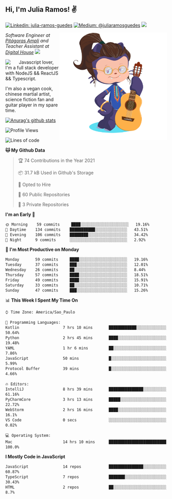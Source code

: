 <h2>Hi, I'm Julia Ramos! &#9996</h2>

[![Linkedin: julia-ramos-guedes](https://img.shields.io/badge/-Linkedin-blue?style=flat&logo=Linkedin&logoColor=white&link=https://www.linkedin.com/in/julia-ramos-guedes/)](https://www.linkedin.com/in/julia-ramos-guedes/)
[![Medium: @juliaramosguedes](https://img.shields.io/badge/-Medium-black?style=flat&logo=Medium&logoColor=white&link=https://medium.com/@juliaramosguedes/)](https://medium.com/@juliaramosguedes/)
![](https://medium.com/@juliaramosguedes/followers)

<!-- 
![Waka Readme](https://github.com/juliaramosguedes/juliaramosguedes/workflows/Waka%20Readme/badge.svg)

![GitHub followers](https://img.shields.io/github/followers/juliaramosguedes?label=Follow&style=for-the-badge&logo=Github&logoColor=white)

![Twitter Follow](https://img.shields.io/twitter/follow/juliaramosdev?label=Follow&style=for-the-badge)
<img src="https://icon-icons.com/icons2/2107/PNG/48/file_type_node_icon_130301.png" width="16px">
<img src="https://icon-icons.com/icons2/2108/PNG/48/react_icon_130845.png" width="16px"> 
 -->

<img align='right' src="https://github.com/juliaramosguedes/juliaramosguedes/blob/main/assets/octocat_julia.png?raw=true" width="335">
<p><em>Software Engineer at <a href="https://www.ampli.com.br/graduacao/vestibular">Pitágoras Ampli</a> and Teacher Assistant at <a href="https://www.digitalhouse.com/br/">Digital House</a> <img src="https://media.giphy.com/media/WUlplcMpOCEmTGBtBW/giphy.gif" width="30"> 
</em></p>


<img align='left' src="https://icon-icons.com/icons2/2108/PNG/48/javascript_icon_130900.png" width="42px"> <p>Javascript lover, I'm a full stack developer with NodeJS && ReactJS && Typescript.</p>
<p>I'm also a vegan cook, chinese martial artist, science fiction fan and guitar player in my spare time.</p>

[![Anurag's github stats](https://github-readme-stats.vercel.app/api?username=juliaramosguedes&hide=issues&count_private=true&show_icons=true&theme=dracula)](https://juliaramos.com.br)
<!-- 
<h3>Checkout some stats since 05/08/2020</h3>
 -->
 
<!--START_SECTION:waka-->
![Profile Views](http://img.shields.io/badge/Profile%20Views-21-blue)

![Lines of code](https://img.shields.io/badge/From%20Hello%20World%20I%27ve%20Written-1.1%20million%20lines%20of%20code-blue)

**🐱 My Github Data** 

> 🏆 74 Contributions in the Year 2021
 > 
> 📦 31.7 kB Used in Github's Storage 
 > 
> 💼 Opted to Hire
 > 
> 📜 60 Public Repositories 
 > 
> 🔑 3 Private Repositories  
 > 
**I'm an Early 🐤** 

```text
🌞 Morning    59 commits     ████░░░░░░░░░░░░░░░░░░░░░   19.16% 
🌆 Daytime    134 commits    ███████████░░░░░░░░░░░░░░   43.51% 
🌃 Evening    106 commits    ████████░░░░░░░░░░░░░░░░░   34.42% 
🌙 Night      9 commits      ░░░░░░░░░░░░░░░░░░░░░░░░░   2.92%

```
📅 **I'm Most Productive on Monday** 

```text
Monday       59 commits     ████░░░░░░░░░░░░░░░░░░░░░   19.16% 
Tuesday      37 commits     ███░░░░░░░░░░░░░░░░░░░░░░   12.01% 
Wednesday    26 commits     ██░░░░░░░░░░░░░░░░░░░░░░░   8.44% 
Thursday     57 commits     ████░░░░░░░░░░░░░░░░░░░░░   18.51% 
Friday       49 commits     ████░░░░░░░░░░░░░░░░░░░░░   15.91% 
Saturday     33 commits     ██░░░░░░░░░░░░░░░░░░░░░░░   10.71% 
Sunday       47 commits     ███░░░░░░░░░░░░░░░░░░░░░░   15.26%

```


📊 **This Week I Spent My Time On** 

```text
⌚︎ Time Zone: America/Sao_Paulo

💬 Programming Languages: 
Kotlin                   7 hrs 10 mins       ████████████░░░░░░░░░░░░░   50.64% 
Python                   2 hrs 45 mins       ████░░░░░░░░░░░░░░░░░░░░░   19.48% 
YAML                     1 hr 6 mins         ██░░░░░░░░░░░░░░░░░░░░░░░   7.86% 
JavaScript               50 mins             █░░░░░░░░░░░░░░░░░░░░░░░░   5.99% 
Protocol Buffer          39 mins             █░░░░░░░░░░░░░░░░░░░░░░░░   4.66%

🔥 Editors: 
IntelliJ                 8 hrs 39 mins       ███████████████░░░░░░░░░░   61.16% 
PyCharmCore              3 hrs 13 mins       █████░░░░░░░░░░░░░░░░░░░░   22.72% 
WebStorm                 2 hrs 16 mins       ████░░░░░░░░░░░░░░░░░░░░░   16.1% 
VS Code                  0 secs              ░░░░░░░░░░░░░░░░░░░░░░░░░   0.02%

💻 Operating System: 
Mac                      14 hrs 10 mins      █████████████████████████   100.0%

```

**I Mostly Code in JavaScript** 

```text
JavaScript               14 repos            ███████████████░░░░░░░░░░   60.87% 
TypeScript               7 repos             ███████░░░░░░░░░░░░░░░░░░   30.43% 
HTML                     2 repos             ██░░░░░░░░░░░░░░░░░░░░░░░   8.7%

```



<!--END_SECTION:waka-->
